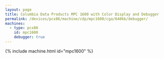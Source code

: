 ```yaml
---
layout: page
title: Columbia Data Products MPC 1600 with Color Display and Debugger
permalink: /devices/pcx86/machine/cdp/mpc1600/cga/640kb/debugger/
machines:
  - type: pcx86
    id: mpc1600
    debugger: true
---
```


{% include machine.html id="mpc1600" %}
